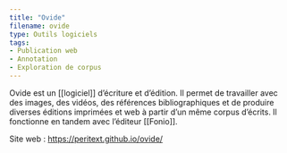 ```yaml
---
title: "Ovide"
filename: ovide
type: Outils logiciels
tags:
- Publication web
- Annotation
- Exploration de corpus
---
```


Ovide est un [[logiciel]] d’écriture et d’édition. Il permet de travailler avec des images, des vidéos, des références bibliographiques et de produire diverses éditions imprimées et web à partir d’un même corpus d’écrits. Il fonctionne en tandem avec l’éditeur [[Fonio]].

Site web : <https://peritext.github.io/ovide/>

